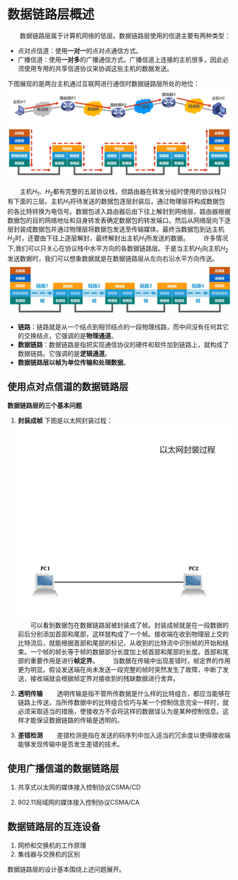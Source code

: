 # 数据链路层概述

&emsp;&emsp;数据链路层属于计算机网络的低层。数据链路层使用的信道主要有两种类型：

- 点对点信道：使用**一对一**的点对点通信方式。
- 广播信道：使用**一对多**的广播通信方式。广播信道上连接的主机很多，因此必须使用专用的共享信道协议来协调这些主机的数据发送。

下图展现的是两台主机通过互联网进行通信时数据链路层所处的地位：
![](imags/1.png)

&emsp;&emsp;主机$H_1$、$H_2$都有完整的五层协议栈，但路由器在转发分组时使用的协议栈只有下面的三层。主机$H_1$将待发送的数据包逐层封装后，通过物理层将构成数据包的各比特转换为电信号。数据包进入路由器后由下往上解封到网络层，路由器根据数据包的目的网络地址和自身转发表确定数据包的转发端口。然后从网络层向下逐层封装成数据包并通过物理层将数据包发送至传输媒体。最终当数据包到达主机$H_2$时，还要由下往上逐层解封，最终解封出主机$H_1$所发送的数据。
&emsp;&emsp;许多情况下,我们可以只关心在协议栈中水平方向的各数据链路层。于是当主机$H_1$向主机$H_2$发送数据时，我们可以想象数据就是在数据链路层从左向右沿水平方向传送。
![](imags/2.png)

- **链路**：链路就是从一个结点到相邻结点的一段物理线路，而中间没有任何其它的交换结点，它强调的是**物理通道**。
- **数据链路**：数据链路是指把实现通信协议的硬件和软件加到链路上，就构成了数据链路。它强调的是**逻辑通道**。
- **数据链路层以帧为单位传输和处理数据**。

## 使用点对点信道的数据链路层

**数据链路层的三个基本问题**

1. **封装成帧**
下图是以太网封装过程：
![](imags/3.gif)
&emsp;&emsp;可以看到数据包在数据链路层被封装成了帧。封装成帧就是在一段数据的前后分别添加首部和尾部，这样就构成了一个帧。接收端在收到物理层上交的比特流后，就能根据首部和尾部的标记，从收到的比特流中识别帧的开始和结束。一个帧的帧长等于帧的数据部分长度加上帧首部和尾部的长度。首部和尾部的重要作用是进行**帧定界**。
&emsp;&emsp;当数据在传输中出现差错时，帧定界的作用更为明显。假设发送端在尚未发送一段完整的帧时突然发生了故障，中断了发送，接收端就会根据帧定界对接收到的残缺数据进行舍弃。

2. **透明传输**
&emsp;&emsp;透明传输是指不管所传数据是什么样的比特组合，都应当能够在链路上传送，当所传数据中的比特组合恰巧与某一个控制信息完全一样时，就必须采取适当的措施，使接收方不会将这样的数据误认为是某种控制信息。这样才能保证数据链路的传输是透明的。

3. **差错检测**
&emsp;&emsp;差错检测是指在发送的码序列中加入适当的冗余度以使得接收端能够发现传输中是否发生差错的技术。

## 使用广播信道的数据链路层

1. 共享式以太网的媒体接入控制协议CSMA/CD

2. 802.11局域网的媒体接入控制协议CSMA/CA

## 数据链路层的互连设备

1. 网桥和交换机的工作原理
2. 集线器与交换机的区别

数据链路层的设计基本围绕上述问题展开。
